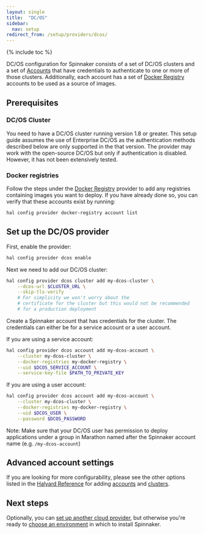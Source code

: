 ```yaml
---
layout: single
title:  "DC/OS"
sidebar:
  nav: setup
redirect_from: /setup/providers/dcos/
---
```


{% include toc %}

DC/OS configuration for Spinnaker consists of a set of DC/OS
clusters and a set of [Accounts](/concepts/providers/#accounts) that have
credentials to authenticate to one or more of those clusters.
Additionally, each account has a set of [Docker Registry](/setup/providers/docker-registry)
accounts to be used as a source of images.

## Prerequisites

### DC/OS Cluster

You need to have a DC/OS cluster running version 1.8 or greater.  This setup guide
assumes the use of Enterprise DC/OS as the authentication methods described
below are only supported in the that version.  The provider may work with
the open-source DC/OS but only if authentication is disabled.  However, it
has not been extensively tested.

<!-- TODO: link to the reference guide section about permissions required for the account-->

### Docker registries

Follow the steps under the [Docker Registry](/setup/providers/docker-registry)
provider to add any registries containing images you want to deploy. If
you have already done so, you can verify that these accounts exist by running:

```bash
hal config provider docker-registry account list
```

## Set up the DC/OS provider

First, enable the provider:

```bash
hal config provider dcos enable
```

Next we need to add our DC/OS cluster:

```bash
hal config provider dcos cluster add my-dcos-cluster \
    --dcos-url $CLUSTER_URL \
    --skip-tls-verify
    # For simplicity we won't worry about the
    # certificate for the cluster but this would not be recommended
    # for a production deployment
```

Create a Spinnaker account that has credentials for the cluster.  The
credentials can either be for a service account or a user account.

If you are using a service account:

```bash
hal config provider dcos account add my-dcos-account \
    --cluster my-dcos-cluster \
    --docker-registries my-docker-registry \
    --uid $DCOS_SERVICE_ACCOUNT \
    --service-key-file $PATH_TO_PRIVATE_KEY
```

If you are using a user account:

```bash
hal config provider dcos account add my-dcos-account \
    --cluster my-dcos-cluster \
    --docker-registries my-docker-registry \
    --uid $DCOS_USER \
    --password $DCOS_PASSWORD
```


Note: Make sure that your DC/OS user has permission to deploy applications
under a group in Marathon named after the Spinnaker account name
(e.g. `/my-dcos-account`)


## Advanced account settings

If you are looking for more configurability, please see the other options
listed in the [Halyard
Reference](/reference/halyard/commands/#hal-config-provider-dcos)
for adding [accounts](/reference/halyard/commands/#hal-config-provider-dcos-account-add)
and [clusters](/reference/halyard/commands/#hal-config-provider-dcos-cluster-add).

## Next steps

Optionally, you can [set up another cloud provider](/setup/install/providers/),
but otherwise you're ready to [choose an environment](/setup/install/environment/)
in which to install Spinnaker.
